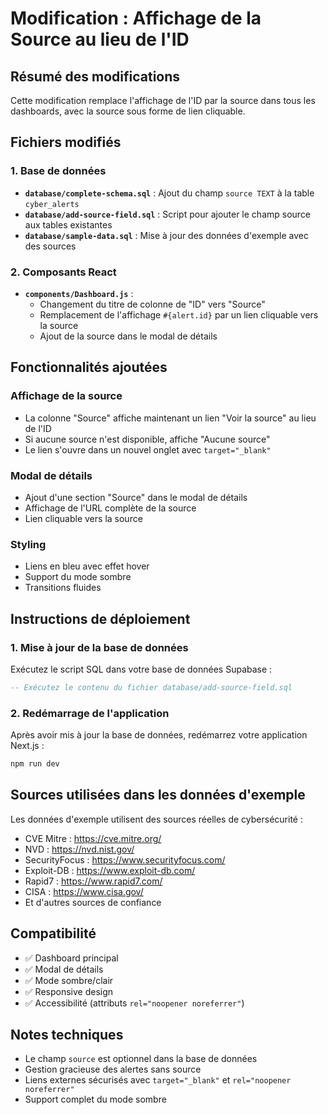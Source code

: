 # Modification : Affichage de la Source au lieu de l'ID

## Résumé des modifications

Cette modification remplace l'affichage de l'ID par la source dans tous les dashboards, avec la source sous forme de lien cliquable.

## Fichiers modifiés

### 1. Base de données
- **`database/complete-schema.sql`** : Ajout du champ `source TEXT` à la table `cyber_alerts`
- **`database/add-source-field.sql`** : Script pour ajouter le champ source aux tables existantes
- **`database/sample-data.sql`** : Mise à jour des données d'exemple avec des sources

### 2. Composants React
- **`components/Dashboard.js`** : 
  - Changement du titre de colonne de "ID" vers "Source"
  - Remplacement de l'affichage `#{alert.id}` par un lien cliquable vers la source
  - Ajout de la source dans le modal de détails

## Fonctionnalités ajoutées

### Affichage de la source
- La colonne "Source" affiche maintenant un lien "Voir la source" au lieu de l'ID
- Si aucune source n'est disponible, affiche "Aucune source"
- Le lien s'ouvre dans un nouvel onglet avec `target="_blank"`

### Modal de détails
- Ajout d'une section "Source" dans le modal de détails
- Affichage de l'URL complète de la source
- Lien cliquable vers la source

### Styling
- Liens en bleu avec effet hover
- Support du mode sombre
- Transitions fluides

## Instructions de déploiement

### 1. Mise à jour de la base de données
Exécutez le script SQL dans votre base de données Supabase :

```sql
-- Exécutez le contenu du fichier database/add-source-field.sql
```

### 2. Redémarrage de l'application
Après avoir mis à jour la base de données, redémarrez votre application Next.js :

```bash
npm run dev
```

## Sources utilisées dans les données d'exemple

Les données d'exemple utilisent des sources réelles de cybersécurité :
- CVE Mitre : https://cve.mitre.org/
- NVD : https://nvd.nist.gov/
- SecurityFocus : https://www.securityfocus.com/
- Exploit-DB : https://www.exploit-db.com/
- Rapid7 : https://www.rapid7.com/
- CISA : https://www.cisa.gov/
- Et d'autres sources de confiance

## Compatibilité

- ✅ Dashboard principal
- ✅ Modal de détails
- ✅ Mode sombre/clair
- ✅ Responsive design
- ✅ Accessibilité (attributs `rel="noopener noreferrer"`)

## Notes techniques

- Le champ `source` est optionnel dans la base de données
- Gestion gracieuse des alertes sans source
- Liens externes sécurisés avec `target="_blank"` et `rel="noopener noreferrer"`
- Support complet du mode sombre
